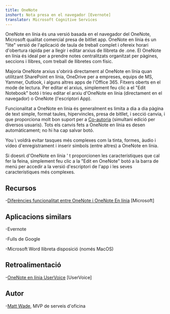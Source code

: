 ```yaml
---
title: OneNote
inshort: Nota presa en el navegador [Evernote]
translator: Microsoft Cognitive Services
---
```


OneNote en línia és una versió basada en el navegador del OneNote, Microsoft
qualitat comercial presa de bitllet app. OneNote en línia és un \"lite\" versió
de l'aplicació de taula de treball complet i ofereix horari d'obertura ràpida per a
llegir i editar arxius de llibreta de .one. El OneNote en línia és ideal per a
prendre notes centralitzats organitzat per pàgines, seccions i llibres, com
treball de llibretes com físic.

Majoria OneNote arxius s'obrirà directament al OneNote en línia quan utilitzant
SharePoint en línia, OneDrive per a empreses, equips de MS, Yammer, Outlook, i
alguns altres apps de l'Office 365. Fitxers oberts en el mode de lectura. Per editar el
arxius, simplement feu clic a el \"Edit Notebook\" botó i trieu editar el
arxiu d'OneNote en línia (directament en el navegador) o OneNote (l'escriptori
App).

Funcionalitat a OneNote en línia és generalment es limita a dia a dia
pàgina de text simple, format taules, hipervincles, presa de bitllet, i
secció canvia, i que proporciona molt bon suport per a
[Co-autoria](http://icsh.pt/CoAuthoring) (simultani edició per
diversos usuaris). Tots els canvis fets a OneNote en línia es desen
automàticament; no hi ha cap salvar botó.

You \ voldrà evitar tasques més complexes com la tinta, formes, àudio i
vídeo d'enregistrament i inserir símbols (entre altres) a OneNote en línia.

Si doesn\ d'OneNote en línia ' t proporcionen les característiques que cal fer la feina,
simplement feu clic a la \"Edit en OneNote\" botó a la barra de menú per accedir a
la versió d'escriptori de l'app i les seves característiques més complexes.

Recursos
---------

-[Diferències funcionalitat entre OneNote i OneNote
    En línia](https://support.office.com/en-us/article/Differences-between-using-a-notebook-in-the-browser-and-in-OneNote-a3d1fc13-ac74-456b-b391-b633a62aa83f)
    \[Microsoft\]

Aplicacions similars
--------------------

-Evernote

-Fulls de Google

-Microsoft Word llibreta disposició (només MacOS)

Retroalimentació
---------

-[OneNote en línia UserVoice](https://onenote.uservoice.com/forums/327183-onenote-online)
    \[UserVoice\]

Autor
---------

-[Matt Wade](https://www.linkedin.com/in/thatmattwade/), MVP de serveis d'oficina


